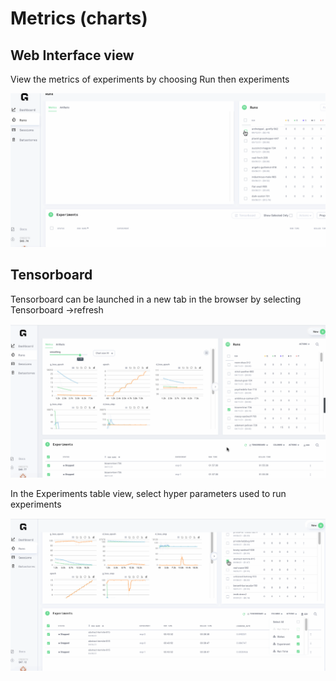 # Metrics \(charts\)

## Web Interface view

View the metrics of experiments by choosing Run then experiments

![](../../.gitbook/assets/metrics2%20%281%29.gif)

## Tensorboard

Tensorboard can be launched in a new tab in the browser by selecting Tensorboard -&gt;refresh

![](../../.gitbook/assets/tensorboard.gif)

In the Experiments table view, select hyper parameters used to run experiments

![](../../.gitbook/assets/hyper.gif)

